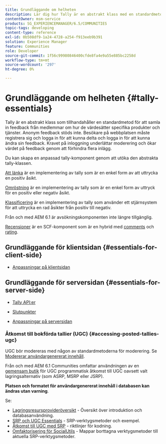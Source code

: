 ```yaml
---
title: Grundläggande om helheten
description: Lär dig hur Tally är en abstrakt klass med en standardmetod för att samla in feedback från medlemmar om hur de värdesätter specifika produkter och tjänster.
contentOwner: msm-service
products: SG_EXPERIENCEMANAGER/6.5/COMMUNITIES
topic-tags: developing
content-type: reference
exl-id: 0b508df9-1a24-4728-a254-f913eeb9b391
solution: Experience Manager
feature: Communities
role: Developer
source-git-commit: 1f56c99980846400cfde8fa4e9a55e885bc2258d
workflow-type: tm+mt
source-wordcount: '297'
ht-degree: 0%

---
```


# Grundläggande om helheten {#tally-essentials}

Tally är en abstrakt klass som tillhandahåller en standardmetod för att samla in feedback från medlemmar om hur de värdesätter specifika produkter och tjänster. Anonym feedback stöds inte. Besökare på webbplatsen måste registrera sig och logga in för att kunna delta och logga in för att kunna ändra sin feedback. Kravet på inloggning underlättar moderering och ökar värdet på feedback genom att förhindra flera inlägg.

Du kan skapa en anpassad tally-komponent genom att utöka den abstrakta tally-klassen.

[Att länka](essentials-liking.md) är en implementering av tally som är en enkel form av att uttrycka en positiv åsikt.

[Omröstning](essentials-voting.md) är en implementering av tally som är en enkel form av uttryck för en positiv eller negativ åsikt.

[Klassificering](rating-basics.md) är en implementering av tally som använder ett stjärnsystem för att uttrycka en rad åsikter från positiv till negativ.

Från och med AEM 6.1 är avsökningskomponenten inte längre tillgänglig.

[Recensioner](reviews-basics.md) är en SCF-komponent som är en hybrid med [comments](essentials-comments.md) och [rating](rating-basics.md).

## Grundläggande för klientsidan {#essentials-for-client-side}

* [Anpassningar på klientsidan](client-customize.md)

## Grundläggande för serversidan {#essentials-for-server-side}

* [Tally API:er](https://developer.adobe.com/experience-manager/reference-materials/6-5/javadoc/com/adobe/cq/social/tally/client/api/package-summary.html)

* [Slutpunkter ](https://developer.adobe.com/experience-manager/reference-materials/6-5/javadoc/com/adobe/cq/social/tally/client/endpoints/package-summary.html)

* [Anpassningar på serversidan](server-customize.md)

### Åtkomst till bokförda tallier (UGC) {#accessing-posted-tallies-ugc}

UGC bör modereras med någon av standardmetoderna för moderering.
Se [Modererar användargenererat innehåll](moderate-ugc.md).

Från och med AEM 6.1 Communities omfattar användningen av en [gemensam butik](working-with-srp.md) för UGC programmatisk åtkomst till UGC oavsett valt lagringsalternativ (som ASRP, MSRP eller JSRP).

**Platsen och formatet för användargenererat innehåll i databasen kan ändras utan varning**.

Se:

* [Lagringsresursprovideröversikt](srp.md) - Översikt över introduktion och databasanvändning.
* [SRP och UGC Essentials](srp-and-ugc.md) - SRP-verktygsmetoder och exempel.
* [Åtkomst till UGC med SRP](accessing-ugc-with-srp.md) - riktlinjer för kodning.
* [Omfaktorisering för SocialUtils](socialutils.md) - Mappar borttagna verktygsmetoder till aktuella SRP-verktygsmetoder.
